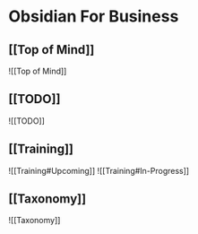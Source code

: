 # Obsidian For Business

## [[Top of Mind]]

![[Top of Mind]]

## [[TODO]]

![[TODO]]

## [[Training]]

![[Training#Upcoming]]
![[Training#In-Progress]]

## [[Taxonomy]]

![[Taxonomy]]
